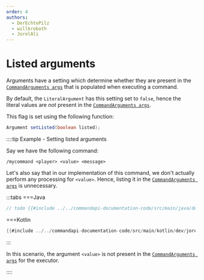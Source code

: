 ```yaml
---
order: 4
authors:
  - DerEchtePilz
  - willkroboth
  - JorelAli
---
```


# Listed arguments

Arguments have a setting which determine whether they are present in the [`CommandArguments args`](./command-arguments) that is populated when executing a command.

By default, the `LiteralArgument` has this setting set to `false`, hence the literal values are _not_ present in the [`CommandArguments args`](command-arguments).

This flag is set using the following function:

```java
Argument setListed(boolean listed);
```

::::tip Example - Setting listed arguments

Say we have the following command:

```mccmd
/mycommand <player> <value> <message>
```

Let's also say that in our implementation of this command, we don't actually perform any processing for `<value>`. Hence, listing it in the [`CommandArguments args`](./command-arguments) is unnecessary.

:::tabs
===Java
```java
// todo {{#include ../../commandapi-documentation-code/src/main/java/dev/jorel/commandapi/examples/java/Examples.java:listed1}}
```
===Kotlin
```kotlin
{{#include ../../commandapi-documentation-code/src/main/kotlin/dev/jorel/commandapi/examples/kotlin/Examples.kt:listed1}}
```
:::

In this scenario, the argument `<value>` is not present in the [`CommandArguments args`](./command-arguments) for the executor.

::::